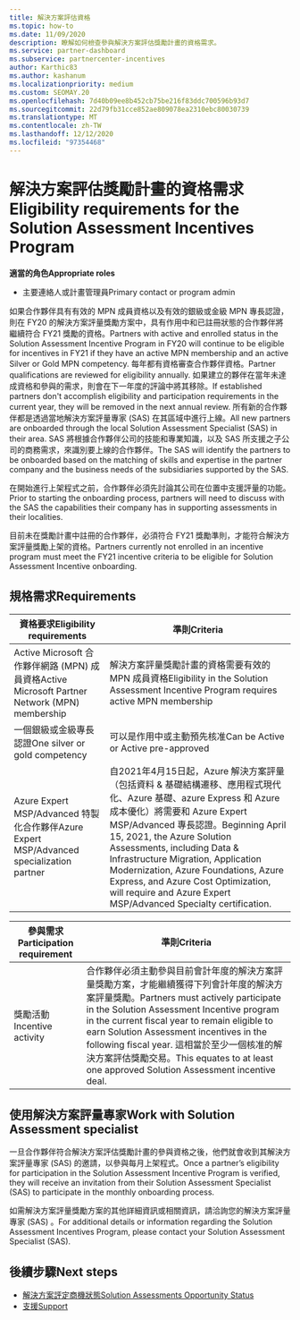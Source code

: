 ```yaml
---
title: 解決方案評估資格
ms.topic: how-to
ms.date: 11/09/2020
description: 瞭解如何檢查參與解決方案評估獎勵計畫的資格需求。
ms.service: partner-dashboard
ms.subservice: partnercenter-incentives
author: Karthic83
ms.author: kashanum
ms.localizationpriority: medium
ms.custom: SEOMAY.20
ms.openlocfilehash: 7d40b09ee8b452cb75be216f83ddc700596b93d7
ms.sourcegitcommit: 22d79fb31cce852ae809078ea2310ebc80030739
ms.translationtype: MT
ms.contentlocale: zh-TW
ms.lasthandoff: 12/12/2020
ms.locfileid: "97354468"
---
```

# <a name="eligibility-requirements-for-the-solution-assessment-incentives-program"></a><span data-ttu-id="c16c8-103">解決方案評估獎勵計畫的資格需求</span><span class="sxs-lookup"><span data-stu-id="c16c8-103">Eligibility requirements for the Solution Assessment Incentives Program</span></span>

<span data-ttu-id="c16c8-104">**適當的角色**</span><span class="sxs-lookup"><span data-stu-id="c16c8-104">**Appropriate roles**</span></span>

- <span data-ttu-id="c16c8-105">主要連絡人或計畫管理員</span><span class="sxs-lookup"><span data-stu-id="c16c8-105">Primary contact or program admin</span></span>

<span data-ttu-id="c16c8-106">如果合作夥伴具有有效的 MPN 成員資格以及有效的銀級或金級 MPN 專長認證，則在 FY20 的解決方案評量獎勵方案中，具有作用中和已註冊狀態的合作夥伴將繼續符合 FY21 獎勵的資格。</span><span class="sxs-lookup"><span data-stu-id="c16c8-106">Partners with active and enrolled status in the Solution Assessment Incentive Program in FY20 will continue to be eligible for incentives in FY21 if they have an active MPN membership and an active Silver or Gold MPN competency.</span></span> <span data-ttu-id="c16c8-107">每年都有資格審查合作夥伴資格。</span><span class="sxs-lookup"><span data-stu-id="c16c8-107">Partner qualifications are reviewed for eligibility annually.</span></span> <span data-ttu-id="c16c8-108">如果建立的夥伴在當年未達成資格和參與的需求，則會在下一年度的評論中將其移除。</span><span class="sxs-lookup"><span data-stu-id="c16c8-108">If established partners don't accomplish eligibility and participation requirements in the current year, they will be removed in the next annual review.</span></span> <span data-ttu-id="c16c8-109">所有新的合作夥伴都是透過當地解決方案評量專家 (SAS) 在其區域中進行上線。</span><span class="sxs-lookup"><span data-stu-id="c16c8-109">All new partners are onboarded through the local Solution Assessment Specialist (SAS) in their area.</span></span> <span data-ttu-id="c16c8-110">SAS 將根據合作夥伴公司的技能和專業知識，以及 SAS 所支援之子公司的商務需求，來識別要上線的合作夥伴。</span><span class="sxs-lookup"><span data-stu-id="c16c8-110">The SAS will identify the partners to be onboarded based on the matching of skills and expertise in the partner company and the business needs of the subsidiaries supported by the SAS.</span></span>

<span data-ttu-id="c16c8-111">在開始進行上架程式之前，合作夥伴必須先討論其公司在位置中支援評量的功能。</span><span class="sxs-lookup"><span data-stu-id="c16c8-111">Prior to starting the onboarding process, partners will need to discuss with the SAS the capabilities their company has in supporting assessments in their localities.</span></span>

<span data-ttu-id="c16c8-112">目前未在獎勵計畫中註冊的合作夥伴，必須符合 FY21 獎勵準則，才能符合解決方案評量獎勵上架的資格。</span><span class="sxs-lookup"><span data-stu-id="c16c8-112">Partners currently not enrolled in an incentive program must meet the FY21 incentive criteria to be eligible for Solution Assessment Incentive onboarding.</span></span>

## <a name="requirements"></a><span data-ttu-id="c16c8-113">規格需求</span><span class="sxs-lookup"><span data-stu-id="c16c8-113">Requirements</span></span>

|<span data-ttu-id="c16c8-114">**資格要求**</span><span class="sxs-lookup"><span data-stu-id="c16c8-114">**Eligibility requirements**</span></span>|<span data-ttu-id="c16c8-115">**準則**</span><span class="sxs-lookup"><span data-stu-id="c16c8-115">**Criteria**</span></span>|
|-----------------------|------------------|
|<span data-ttu-id="c16c8-116">Active Microsoft 合作夥伴網路 (MPN) 成員資格</span><span class="sxs-lookup"><span data-stu-id="c16c8-116">Active Microsoft Partner Network (MPN) membership</span></span>|<span data-ttu-id="c16c8-117">解決方案評量獎勵計畫的資格需要有效的 MPN 成員資格</span><span class="sxs-lookup"><span data-stu-id="c16c8-117">Eligibility in the Solution Assessment Incentive Program requires active MPN membership</span></span>|
|<span data-ttu-id="c16c8-118">一個銀級或金級專長認證</span><span class="sxs-lookup"><span data-stu-id="c16c8-118">One silver or gold competency</span></span>|<span data-ttu-id="c16c8-119">可以是作用中或主動預先核准</span><span class="sxs-lookup"><span data-stu-id="c16c8-119">Can be Active or Active pre-approved</span></span>|
|<span data-ttu-id="c16c8-120">Azure Expert MSP/Advanced 特製化合作夥伴</span><span class="sxs-lookup"><span data-stu-id="c16c8-120">Azure Expert MSP/Advanced specialization partner</span></span>|<span data-ttu-id="c16c8-121">自2021年4月15日起，Azure 解決方案評量（包括資料 & 基礎結構遷移、應用程式現代化、Azure 基礎、azure Express 和 Azure 成本優化）將需要和 Azure Expert MSP/Advanced 專長認證。</span><span class="sxs-lookup"><span data-stu-id="c16c8-121">Beginning April 15, 2021, the Azure Solution Assessments, including Data & Infrastructure Migration, Application Modernization, Azure Foundations, Azure Express, and Azure Cost Optimization, will require and Azure Expert MSP/Advanced Specialty certification.</span></span>|

|<span data-ttu-id="c16c8-122">**參與需求**</span><span class="sxs-lookup"><span data-stu-id="c16c8-122">**Participation requirement**</span></span>|<span data-ttu-id="c16c8-123">**準則**</span><span class="sxs-lookup"><span data-stu-id="c16c8-123">**Criteria**</span></span>|
|-------------------------|-------------------------------------|
|<span data-ttu-id="c16c8-124">獎勵活動</span><span class="sxs-lookup"><span data-stu-id="c16c8-124">Incentive activity</span></span>|<span data-ttu-id="c16c8-125">合作夥伴必須主動參與目前會計年度的解決方案評量獎勵方案，才能繼續獲得下列會計年度的解決方案評量獎勵。</span><span class="sxs-lookup"><span data-stu-id="c16c8-125">Partners must actively participate in the Solution Assessment Incentive program in the current fiscal year to remain eligible to earn Solution Assessment incentives in the following fiscal year.</span></span> <span data-ttu-id="c16c8-126">這相當於至少一個核准的解決方案評估獎勵交易。</span><span class="sxs-lookup"><span data-stu-id="c16c8-126">This equates to at least one approved Solution Assessment incentive deal.</span></span>|

## <a name="work-with-solution-assessment-specialist"></a><span data-ttu-id="c16c8-127">使用解決方案評量專家</span><span class="sxs-lookup"><span data-stu-id="c16c8-127">Work with Solution Assessment specialist</span></span>

<span data-ttu-id="c16c8-128">一旦合作夥伴符合解決方案評估獎勵計畫的參與資格之後，他們就會收到其解決方案評量專家 (SAS) 的邀請，以參與每月上架程式。</span><span class="sxs-lookup"><span data-stu-id="c16c8-128">Once a partner’s eligibility for participation in the Solution Assessment Incentive Program is verified, they will receive an invitation from their Solution Assessment Specialist (SAS) to participate in the monthly onboarding process.</span></span>

<span data-ttu-id="c16c8-129">如需解決方案評量獎勵方案的其他詳細資訊或相關資訊，請洽詢您的解決方案評量專家 (SAS) 。</span><span class="sxs-lookup"><span data-stu-id="c16c8-129">For additional details or information regarding the Solution Assessment Incentives Program, please contact your Solution Assessment Specialist (SAS).</span></span>

## <a name="next-steps"></a><span data-ttu-id="c16c8-130">後續步驟</span><span class="sxs-lookup"><span data-stu-id="c16c8-130">Next steps</span></span>

- [<span data-ttu-id="c16c8-131">解決方案評定商機狀態</span><span class="sxs-lookup"><span data-stu-id="c16c8-131">Solution Assessments Opportunity Status</span></span>](chip-solution-assessment.md)
- [<span data-ttu-id="c16c8-132">支援</span><span class="sxs-lookup"><span data-stu-id="c16c8-132">Support</span></span>](report-problems-with-partner-center.md)









